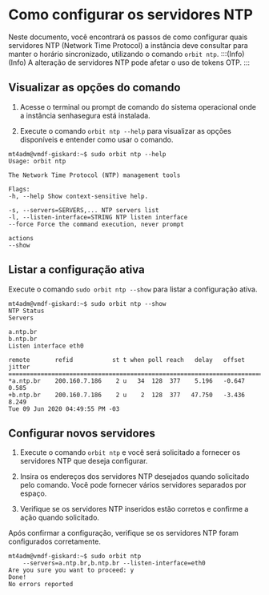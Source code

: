 # Como configurar os servidores NTP

Neste documento, você encontrará os passos de como configurar quais servidores NTP (Network Time Protocol) a instância deve consultar para manter o horário sincronizado, utilizando o comando `orbit ntp`. 
:::(Info) (Info)
A alteração de servidores NTP pode afetar o uso de tokens OTP.
:::

## Visualizar as opções do comando

1. Acesse o terminal ou prompt de comando do sistema operacional onde a instância senhasegura está instalada.

1. Execute o comando `orbit ntp --help` para visualizar as opções disponíveis e entender como usar o comando.
``` 
mt4adm@vmdf-giskard:~$ sudo orbit ntp --help
Usage: orbit ntp

The Network Time Protocol (NTP) management tools

Flags:
-h, --help Show context-sensitive help.

-s, --servers=SERVERS,... NTP servers list
-l, --listen-interface=STRING NTP listen interface
--force Force the command execution, never prompt

actions
--show
``` 
## Listar a configuração ativa
Execute o comando `sudo orbit ntp --show` para listar a configuração ativa.
```
mt4adm@vmdf-giskard:~$ sudo orbit ntp --show
NTP Status
Servers

a.ntp.br
b.ntp.br
Listen interface eth0

remote       refid           st t when poll reach   delay   offset  jitter
==========================================================================
*a.ntp.br    200.160.7.186    2 u   34  128  377    5.196   -0.647   0.585
+b.ntp.br    200.160.7.186    2 u    2  128  377   47.750   -3.436   8.249
Tue 09 Jun 2020 04:49:55 PM -03
``` 
## Configurar novos servidores

1. Execute o comando `orbit ntp` e você será solicitado a fornecer os servidores NTP que deseja configurar.

1. Insira os endereços dos servidores NTP desejados quando solicitado pelo comando. Você pode fornecer vários servidores separados por espaço.

1. Verifique se os servidores NTP inseridos estão corretos e confirme a ação quando solicitado.

Após confirmar a configuração, verifique se os servidores NTP foram configurados corretamente.
```
mt4adm@vmdf-giskard:~$ sudo orbit ntp
    --servers=a.ntp.br,b.ntp.br --listen-interface=eth0
Are you sure you want to proceed: y
Done!
No errors reported
``` 
